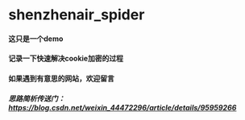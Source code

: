 # shenzhenair_spider

#### 这只是一个demo
#### 记录一下快速解决cookie加密的过程
#### 如果遇到有意思的网站，欢迎留言
##### 思路简析传送门：https://blog.csdn.net/weixin_44472296/article/details/95959266
